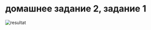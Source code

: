 # домашнее задание 2, задание 1
![resultat](https://github.com/tori190386/DZ_2_1/blob/master/resultat_2_1.jpg)
